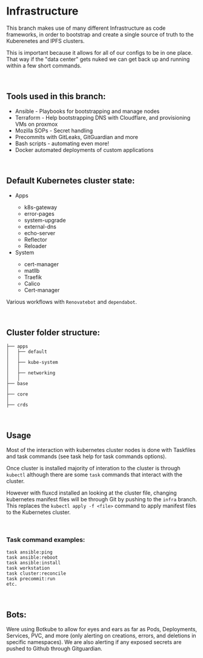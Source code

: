 # Infrastructure  

This branch makes use of many different Infrastructure as code frameworks, in order to bootstrap and create a single source of truth to the Kuberenetes and IPFS clusters.
<br>

This is important because it allows for all of our configs to be in one place. That way if the "data center" gets nuked we can get back up and running within a few short commands. 

 <br>

 ## Tools used in this branch:

 <ul>
    <li>Ansible - Playbooks for bootstrapping and manage nodes </li>
    <li>Terraform - Help bootstrapping DNS with Cloudflare, and provisioning VMs on proxmox </li>
    <li>Mozilla SOPs - Secret handling</li>
    <li>Precommits with GitLeaks, GitGuardian and more </li>
    <li>Bash scripts - automating even more! </li>
    <li>Docker automated deployments of custom applications</li>
 </ul>

 <br>

 ## Default Kubernetes cluster state:

 <ul>
    <li>Apps</li>
 <ul>
    <li>k8s-gateway</li>
    <li>error-pages</li>
    <li>system-upgrade</li>
    <li>external-dns</li>
    <li>echo-server</li>
    <li>Reflector</li>
    <li>Reloader</li>
 </ul>
    <li>System</li>
 <ul>
    <li>cert-manager</li>
    <li>matllb</li>
    <li>Traefik</li>
    <li>Calico</li>
    <li>Cert-manager</li>
 </ul>
 </ul>

 Various workflows with `Renovatebot` and `dependabot`. 
 

 <br>

 ## Cluster folder structure:

```
├── apps
│   ├── default
│   │  
│   ├── kube-system
│   │  
│   ├── networking
│   │  
├── base
│  
├── core
│  
├── crds
```
<br>

## Usage

Most of the interaction with kubernetes cluster nodes is done with Taskfiles and task commands (see task help for task commands options).

Once cluster is installed majority of interation to the cluster is through `kubectl` although there are some `task` commands that interact with the cluster.


However with fluxcd installed an looking at the cluster file, changing kubernetes manifest files will be through Git by pushing to the `infra` branch. This replaces the `kubectl apply -f <file>` command to apply manifest files to the Kubernetes cluster. 

<br>

### Task command examples:

```
task ansible:ping 
task ansible:reboot 
task ansible:install 
task workstation
task cluster:reconcile
task precommit:run 
etc.  
```

<br>

## Bots: 

Were using Botkube to allow for eyes and ears as far as Pods, Deployments, Services, PVC, and more (only alerting on creations, errors, and deletions in specific namespaces). We are also alerting if any exposed secrets are pushed to Github through Gitguardian.   


